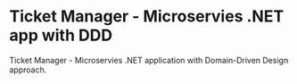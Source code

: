 # Ticket Manager - Microservies .NET app with DDD

Ticket Manager - Microservies .NET application with Domain-Driven Design approach.
